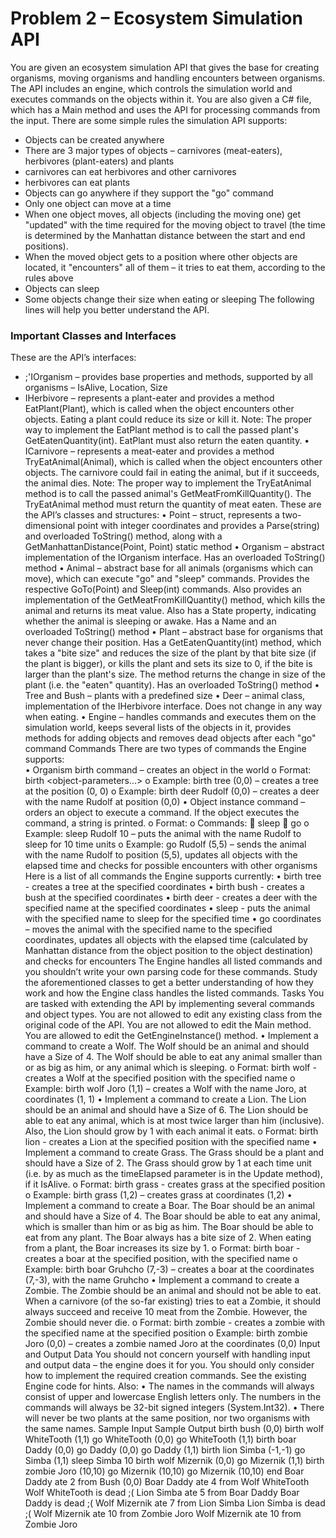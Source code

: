 Problem 2 – Ecosystem Simulation API
==================================
You are given an ecosystem simulation API that gives the base for creating organisms, moving organisms and handling encounters between organisms. The API includes an engine, which controls the simulation world and executes commands on the objects within it. You are also given a C# file, which has a Main method and uses the API for processing commands from the input.
There are some simple rules the simulation API supports:
*	Objects can be created anywhere
*	There are 3 major types of objects – carnivores (meat-eaters), herbivores (plant-eaters) and plants
*	carnivores can eat herbivores and other carnivores
   *	herbivores can eat plants
*	Objects can go anywhere if they support the "go" command
   *	Only one object can move at a time
   *	When one object moves, all objects (including the moving one) get "updated" with the time required for the moving object to travel (the time is determined by the Manhattan distance between the start and end positions).
   *	When the moved object gets to a position where other objects are located, it "encounters" all of them – it tries to eat them, according to the rules above
*	Objects can sleep
*	Some objects change their size when eating or sleeping
The following lines will help you better understand the API.
### Important Classes and Interfaces
These are the API’s interfaces:
*	;'IOrganism – provides base properties and methods, supported by all organisms – IsAlive, Location, Size
*	IHerbivore – represents a plant-eater and provides a method EatPlant(Plant), which is called when the object encounters other objects. Eating a plant could reduce its size or kill it. Note: The proper way to implement the EatPlant method is to call the passed plant's GetEatenQuantity(int). EatPlant must also return the eaten quantity.
•	ICarnivore – represents a meat-eater and provides a method TryEatAnimal(Animal), which is called when the object encounters other objects. The carnivore could fail in eating the animal, but if it succeeds, the animal dies. Note: The proper way to implement the TryEatAnimal method is to call the passed animal's GetMeatFromKillQuantity(). The TryEatAnimal method must return the quantity of meat eaten.
These are the API’s classes and structures:
•	Point – struct, represents a two-dimensional point with integer coordinates and provides a Parse(string) and overloaded ToString() method, along with a GetManhattanDistance(Point, Point) static method
•	Organism – abstract implementation of the IOrganism interface. Has an overloaded ToString() method
•	Animal – abstract base for all animals (organisms which can move), which can execute "go" and "sleep" commands. Provides the respective GoTo(Point) and Sleep(int) commands. Also provides an implementation of the GetMeatFromKillQuantity() method, which kills the animal and returns its meat value. Also has a State property, indicating whether the animal is sleeping or awake. Has a Name and an overloaded ToString() method
•	Plant – abstract base for organisms that never change their position. Has a GetEatenQuantity(int) method, which takes a "bite size" and reduces the size of the plant by that bite size (if the plant is bigger), or kills the plant and sets its size to 0, if the bite is larger than the plant's size. The method returns the change in size of the plant (i.e. the "eaten" quantity). Has an overloaded ToString() method
•	Tree and Bush – plants with a predefined size 
•	Deer – animal class, implementation of the IHerbivore interface. Does not change in any way when eating.
•	Engine – handles commands and executes them on the simulation world, keeps several lists of the objects in it, provides methods for adding objects and removes dead objects after each "go" command
Commands
There are two types of commands the Engine supports:	
•	Organism birth command – creates an object in the world
o	Format: birth <object-type-name> <object-parameters…>
o	Example: birth tree (0,0) – creates a tree at the position (0, 0)
o	Example: birth deer Rudolf (0,0) – creates a deer with the name Rudolf at position (0,0)
•	Object instance command – orders an object to execute a command. If the object executes the command, a string is printed.
o	Format: <command-name> <object-name> <command-parameters>
o	Commands:
	sleep <object-name> <time>
	go <object-name> <position> 
o	Example: sleep Rudolf 10 – puts the animal with the name Rudolf to sleep for 10 time units
o	Example: go Rudolf (5,5) – sends the animal with the name Rudolf to position (5,5), updates all objects with the elapsed time and checks for possible encounters with other organisms
Here is a list of all commands the Engine supports currently:
•	birth tree <position> - creates a tree at the specified coordinates
•	birth bush <position> - creates a bush at the specified coordinates
•	birth deer <name> <coordinates> - creates a deer with the specified name at the specified coordinates
•	sleep <name> <time> - puts the animal with the specified name to sleep for the specified time
•	go <name> coordinates – moves the animal with the specified name to the specified coordinates, updates all objects with the elapsed time (calculated by Manhattan distance from the object position to the object destination) and checks for encounters
The Engine handles all listed commands and you shouldn’t write your own parsing code for these commands.
Study the aforementioned classes to get a better understanding of how they work and how the Engine class handles the listed commands.
Tasks
You are tasked with extending the API by implementing several commands and object types. You are not allowed to edit any existing class from the original code of the API. You are not allowed to edit the Main method. You are allowed to edit the GetEngineInstance() method.
•	Implement a command to create a Wolf. The Wolf should be an animal and should have a Size of 4. The Wolf should be able to eat any animal smaller than or as big as him, or any animal which is sleeping.
o	Format: birth wolf <name> <position> - creates a Wolf at the specified position with the specified name
o	Example: birth wolf Joro (1,1) – creates a Wolf with the name Joro, at coordinates (1, 1)
•	Implement a command to create a Lion. The Lion should be an animal and should have a Size of 6. The Lion should be able to eat any animal, which is at most twice larger than him (inclusive). Also, the Lion should grow by 1 with each animal it eats.
o	Format: birth lion <name> <position> - creates a Lion at the specified position with the specified name
•	Implement a command to create Grass. The Grass should be a plant and should have a Size of 2. The Grass should grow by 1 at each time unit (i.e. by as much as the timeElapsed parameter is in the Update method), if it IsAlive.
o	Format: birth grass <position> - creates grass at the specified position
o	Example: birth grass (1,2) – creates grass at coordinates (1,2)
•	Implement a command to create a Boar. The Boar should be an animal and should have a Size of 4. The Boar should be able to eat any animal, which is smaller than him or as big as him. The Boar should be able to eat from any plant. The Boar always has a bite size of 2. When eating from a plant, the Boar increases its size by 1.
o	Format: birth boar <name> <position> - creates a boar at the specified position, with the specified name
o	Example: birth boar Gruhcho (7,-3) – creates a boar at the coordinates (7,-3), with the name Gruhcho
•	Implement a command to create a Zombie. The Zombie should be an animal and should not be able to eat. When a carnivore (of the so-far existing) tries to eat a Zombie, it should always succeed and receive 10 meat from the Zombie. However, the Zombie should never die. 
o	Format: birth zombie <name> <position> - creates a zombie with the specified name at the specified position
o	Example: birth zombie Joro (0,0) – creates a zombie named Joro at the coordinates (0,0)
Input and Output Data
You should not concern yourself with handling input and output data – the engine does it for you. You should only consider how to implement the required creation commands. See the existing Engine code for hints. Also:
•	The names in the commands will always consist of upper and lowercase English letters only. The numbers in the commands will always be 32-bit signed integers (System.Int32).
•	There will never be two plants at the same position, nor two organisms with the same names.
Sample Input	Sample Output
birth bush (0,0)
birth wolf WhiteTooth (1,1)
go WhiteTooth (0,0)
go WhiteTooth (1,1)
birth boar Daddy (0,0)
go Daddy (0,0)
go Daddy (1,1)
birth lion Simba (-1,-1)
go Simba (1,1)
sleep Simba 10
birth wolf Mizernik (0,0)
go Mizernik (1,1)
birth zombie Joro (10,10)
go Mizernik (10,10)
go Mizernik (10,10) 
end	Boar Daddy ate 2 from Bush (0,0)
Boar Daddy ate 4 from Wolf WhiteTooth
Wolf WhiteTooth is dead ;(
Lion Simba ate 5 from Boar Daddy
Boar Daddy is dead ;(
Wolf Mizernik ate 7 from Lion Simba
Lion Simba is dead ;(
Wolf Mizernik ate 10 from Zombie Joro
Wolf Mizernik ate 10 from Zombie Joro

